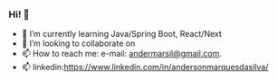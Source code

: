### Hi! 👋

- 🌱 I’m currently learning  Java/Spring Boot, React/Next
- 👯 I’m looking to collaborate on
- 📫 How to reach me: e-mail: andermarsil@gmail.com.
- 📫 linkedin:https://www.linkedin.com/in/andersonmarquesdasilva/


<!--


- 🔭 I’m currently working on ...
- 🌱 I’m currently learning ...
- 👯 I’m looking to collaborate on ...
- 🤔 I’m looking for help with ...
- 💬 Ask me about ...
- 📫 How to reach me: ...
- 😄 Pronouns: ...
- ⚡ Fun fact: ...
-->
